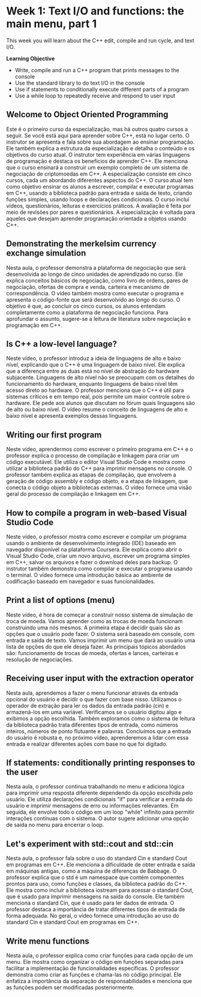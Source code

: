 # Week 1: Text I/O and functions: the main menu, part 1

This week you will learn about the C++ edit, compile and run cycle, and text I/O.

**Learning Objective**

- Write, compile and run a C++ program that prints messages to the console
- Use the standard library to do text I/O in the console
- Use if statements to conditionally execute different parts of a program
- Use a while loop to repeatedly receive and respond to user input

## Welcome to Object Oriented Programming

Este é o primeiro curso da especialização, mas há outros quatro cursos a seguir. Se você está aqui para aprender sobre C++, está no lugar certo. O instrutor se apresenta e fala sobre sua abordagem ao ensinar programação. Ele também explica a estrutura da especialização e detalha o conteúdo e os objetivos do curso atual. O instrutor tem experiência em várias linguagens de programação e destaca os benefícios de aprender C++. Ele menciona que o curso ensinará a construir um exemplo completo de um sistema de negociação de criptomoedas em C++. A especialização consiste em cinco cursos, cada um abordando diferentes aspectos do C++. O curso atual tem como objetivo ensinar os alunos a escrever, compilar e executar programas em C++, usando a biblioteca padrão para entrada e saída de texto, criando funções simples, usando loops e declarações condicionais. O curso inclui vídeos, questionários, leituras e exercícios práticos. A avaliação é feita por meio de revisões por pares e questionários. A especialização é voltada para aqueles que desejam aprender programação orientada a objetos usando C++.

## Demonstrating the merkelsim currency exchange simulation

Nesta aula, o professor demonstra a plataforma de negociação que será desenvolvida ao longo de cinco unidades de aprendizado no curso. Ele explica conceitos básicos de negociação, como livro de ordens, pares de negociação, ofertas de compra e venda, carteira e mecanismo de correspondência. O vídeo também mostra como executar o programa e apresenta o código-fonte que será desenvolvido ao longo do curso. O objetivo é que, ao concluir os cinco cursos, os alunos entendam completamente como a plataforma de negociação funciona. Para aprofundar o assunto, sugere-se a leitura de literatura sobre negociação e programação em C++.

## Is C++ a low-level language?

Neste vídeo, o professor introduz a ideia de linguagens de alto e baixo nível, explicando que o C++ é uma linguagem de baixo nível. Ele explica que a diferença entre as duas está no nível de abstração do hardware subjacente. Linguagens de alto nível não se preocupam com os detalhes do funcionamento do hardware, enquanto linguagens de baixo nível têm acesso direto ao hardware. O professor menciona que o C++ é útil para sistemas críticos e em tempo real, pois permite um maior controle sobre o hardware. Ele pede aos alunos que discutam no fórum quais linguagens são de alto ou baixo nível. O vídeo resume o conceito de linguagens de alto e baixo nível e apresenta exemplos dessas linguagens.

## Writing our first program

Neste vídeo, aprendermos como escrever o primeiro programa em C++ e o professor explica o processo de compilação e linkagem para criar um código executável. Ele utiliza o editor Visual Studio Code e mostra como utilizar a biblioteca padrão do C++ para imprimir mensagens no console. O professor também explica as etapas de compilação, que envolvem a geração de código assembly e código objeto, e a etapa de linkagem, que conecta o código objeto a bibliotecas externas. O vídeo fornece uma visão geral do processo de compilação e linkagem em C++.

## How to compile a program in web-based Visual Studio Code

Neste vídeo, o professor mostra como escrever e compilar um programa usando o ambiente de desenvolvimento integrado (IDE) baseado em navegador disponível na plataforma Coursera. Ele explica como abrir o Visual Studio Code, criar um novo arquivo, escrever um programa simples em C++, salvar os arquivos e fazer o download deles para backup. O instrutor também demonstra como compilar e executar o programa usando o terminal. O vídeo fornece uma introdução básica ao ambiente de codificação baseado em navegador e suas funcionalidades.

## Print a list of options (menu)

Neste vídeo, é hora de começar a construir nosso sistema de simulação de troca de moeda. Vamos aprender como as trocas de moeda funcionam construindo uma nós mesmos. A primeira etapa é decidir quais são as opções que o usuário pode fazer. O sistema será baseado em console, com entrada e saída de texto. Vamos imprimir um menu que dará ao usuário uma lista de opções do que ele deseja fazer. As principais tópicos abordados são: funcionamento de trocas de moeda, ofertas e lances, carteiras e resolução de negociações.

## Receiving user input with the extraction operator

Nesta aula, aprendemos a fazer o menu funcionar através da entrada opcional do usuário e decidir o que fazer com base nisso. Utilizamos o operador de extração para ler os dados da entrada padrão (cin) e armazená-los em uma variável. Verificamos se o usuário digitou algo e exibimos a opção escolhida. Também exploramos como o sistema de leitura da biblioteca padrão trata diferentes tipos de entrada, como números inteiros, números de ponto flutuante e palavras. Concluímos que a entrada do usuário é robusta e, no próximo vídeo, aprenderemos a lidar com essa entrada e realizar diferentes ações com base no que foi digitado.

## If statements: conditionally printing responses to the user

Nesta aula, o professor continua trabalhando no menu e adiciona lógica para imprimir uma resposta diferente dependendo da opção escolhida pelo usuário. Ele utiliza declarações condicionais "if" para verificar a entrada do usuário e imprimir mensagens de erro ou informações relevantes. Em seguida, ele envolve todo o código em um loop "while" infinito para permitir interações contínuas com o sistema. O autor sugere adicionar uma opção de saída no menu para encerrar o loop.

## Let's experiment with std::cout and std::cin

Nesta aula, o professor fala sobre o uso do standard Cin e standard Cout em programas em C++. Ele menciona a dificuldade de obter entrada e saída em máquinas antigas, como a máquina de diferenças de Babbage. O professor explica que o std é um namespace que contém componentes prontos para uso, como funções e classes, da biblioteca padrão do C++. Ele mostra como incluir a biblioteca iostream para acessar o standard Cout, que é usado para imprimir mensagens na saída do console. Ele também menciona o standard Cin, que é usado para ler dados de entrada. O professor destaca a importância de tratar diferentes tipos de entrada de forma adequada. No geral, o vídeo fornece uma introdução ao uso do standard Cin e standard Cout em programas em C++.

## Write menu functions

Nesta aula, o professor explica como criar funções para cada opção de um menu. Ele mostra como organizar o código em funções separadas para facilitar a implementação de funcionalidades específicas. O professor demonstra como criar as funções e chama-las no código principal. Ele enfatiza a importância da separação de responsabilidades e menciona que as funções podem ser modificadas posteriormente.